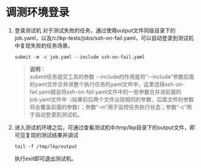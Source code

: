 # 调测环境登录
1. 登录测试机
	对于测试失败的任务，通过使用output文件同级目录下的job.yaml，以及/c/lkp-tests/jobs/ssh-on-fail.yaml，可以自动登录到测试机中复现失败的任务场景。
	```
	submit -m -c job.yaml --include ssh-on-fail.yaml
	```
	
	> **说明：**    
	> submit任务提交工具的参数 --include的作用是将“--include”参数后面的yaml文件合并进整个执行任务的yaml文件中，这里选择ssh-on-fail.yaml就会将ssh-on-fail.yaml文件中的一些参数合并进前面的job.yaml文件中（如果前后两个文件出现相同的参数，后面文件的参数将会覆盖前面的参数）；参数“-m”用于监控任务执行状态；参数“-c”用于自动登录到测试机。
	
2. 进入测试机环境之后，可通过查看测试机中/tmp/lkp目录下的output文件，即可见复现的测试结果并调试
	```
	tail -f /tmp/lkp/output
	```
	
	执行exit即可退出测试机。
